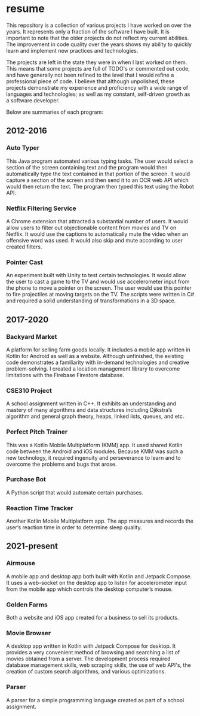 # resume

This repository is a collection of various projects I have worked on over the years. It represents only a fraction of the software I have built. It is important to note that the older projects do not reflect my current abilities. The improvement in code quality over the years shows my ability to quickly learn and implement new practices and technologies.

The projects are left in the state they were in when I last worked on them. This means that some projects are full of TODO's or commented out code, and have generally not been refined to the level that I would refine a professional piece of code. I believe that although unpolished, these projects demonstrate my experience and proficiency with a wide range of languages and technologies; as well as my constant, self-driven growth as a software developer.

Below are summaries of each program:

## 2012-2016

### Auto Typer
This Java program automated various typing tasks. The user would select a section of the screen containing text and the program would then automatically type the text contained in that portion of the screen. It would capture a section of the screen and then send it to an OCR web API which would then return the text. The program then typed this text using the Robot API.

### Netflix Filtering Service
A Chrome extension that attracted a substantial number of users. It would allow users to filter out objectionable content from movies and TV on Netflix. It would use the captions to automatically mute the video when an offensive word was used. It would also skip and mute according to user created filters.

### Pointer Cast
An experiment built with Unity to test certain technologies. It would allow the user to cast a game to the TV and would use accelerometer input from the phone to move a pointer on the screen. The user would use this pointer to fire projectiles at moving targets on the TV. The scripts were written in C# and required a solid understanding of transformations in a 3D space.

## 2017-2020
### Backyard Market
A platform for selling farm goods locally. It includes a mobile app written in Kotlin for Android as well as a website. Although unfinished, the existing code demonstrates a familiarity with in-demand technologies and creative problem-solving. I created a location management library to overcome limitations with the Firebase Firestore database.

### CSE310 Project
A school assignment written in C++. It exhibits an understanding and mastery of many algorithms and data structures including Djikstra’s algorithm and general graph theory, heaps, linked lists, queues, and etc.

### Perfect Pitch Trainer
This was a Kotlin Mobile Multiplatform (KMM) app. It used shared Kotlin code between the Android and iOS modules. Because KMM was such a new technology, it required ingenuity and perseverance to learn and to overcome the problems and bugs that arose.

### Purchase Bot
A Python script that would automate certain purchases. 

### Reaction Time Tracker
Another Kotlin Mobile Multiplatform app. The app measures and records the user’s reaction time in order to determine sleep quality. 

## 2021-present
### Airmouse
A mobile app and desktop app both built with Kotlin and Jetpack Compose. It uses a web-socket on the desktop app to listen for accelerometer input from the mobile app which controls the desktop computer’s mouse.

### Golden Farms
Both a website and iOS app created for a business to sell its products.

### Movie Browser
A desktop app written in Kotlin with Jetpack Compose for desktop. It provides a very convenient method of browsing and searching a list of movies obtained from a server. The development process required database management skills, web scraping skills, the use of web API's, the creation of custom search algorithms, and various optimizations.

### Parser
A parser for a simple programming language created as part of a school assignment.
